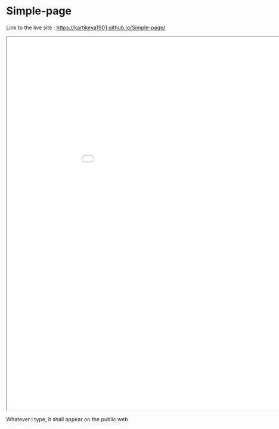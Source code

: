 # Simple-page
Link to the live site : https://kartikeya1901.github.io/Simple-page/

<iframe scrolling="yes"  width="1000" height="1000" src="./Chart of Population growth.htm"></iframe>

Whatever I type, it shall appear on the public web
